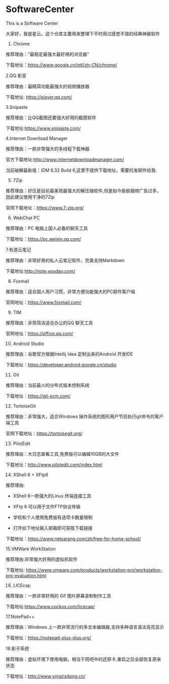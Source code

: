 # SoftwareCenter
This is a Software Center

大家好，我是星云，这个仓库主要用来整理下平时用过感觉不错的经典神器软件

1. Chrome

推荐理由："最稳定最强大最好用的浏览器"

下载地址：https://www.google.cn/intl/zh-CN/chrome/

2.QQ 影音

推荐理由：最精简功能最强大的视频播放器

下载地址: https://player.qq.com/

3.Snipaste

推荐理由：比QQ截图还要强大好用的截图软件

下载地址:https://www.snipaste.com/

4.Internet Download Manager

推荐理由：一款非常强大的多线程下载神器

官方下载地址:http://www.internetdownloadmanager.com/

当前破解最新版：IDM 6.32 Build 6,这里不提供下载地址，需要的发邮件给我.

5. 7Zip

推荐理由：好压是目前最美观最强大的解压缩软件,但是如今偷偷捆绑广告过多，因此建议使用干净的7Zip

官网下载地址：https://www.7-zip.org/

6. WebChat PC 

推荐理由：PC 电脑上国人必备的聊天工具

下载地址：https://pc.weixin.qq.com/

7.有道云笔记

推荐理由：非常好用的私人云笔记软件，完美支持Markdown

下载地址:http://note.youdao.com/

8. Foxmail

推荐理由：适合国人用户习惯，非常方便功能强大的PC邮件客户端

官网地址：https://www.foxmail.com/

9. TIM

推荐理由：非常简洁适合办公的QQ 聊天工具

官网地址：https://office.qq.com/

10. Android Studio

推荐理由：谷歌官方根据Intellij Idea 定制出来的Android 开发IDE

下载地址：https://developer.android.google.cn/studio

11. Git

推荐理由：当前最火的分布式版本控制系统

下载地址：https://git-scm.com/

12. TortoiseGit

推荐理由：非常强大，适合Windows 操作系统的图形用户节目执行git命令的客户端工具

官网下载地址：https://tortoisegit.org/

13. PilotEdit

推荐理由：大日志查看工具,免费版可以编辑10GB的大文件

下载地址：http://www.pilotedit.com/index.html

14. XShell 6 + XFtp6

推荐理由: 

- XShell 6一款强大的Linux 终端连接工具

- XFtp 6 可以用于文件FTP协议传输

- 学校和个人使用免费版有选项卡数量限制

- 打开如下地址输入邮箱即可获取下载链接

下载地址：https://www.netsarang.com/zh/free-for-home-school/

15.VMWare WorkStation

推荐理由:非常强大好用的虚拟机软件

下载地址: https://www.vmware.com/products/workstation-pro/workstation-pro-evaluation.html

16. LICEcap

推荐理由：一款非常好用的 Gif 图片屏幕录制制作工具

下载地址:https://www.cockos.com/licecap/

17.NotePad++

推荐理由：Windows 上一款非常流行的多文本编辑器,支持多种语言语法高亮显示

下载地址：https://notepad-plus-plus.org/

18.影子系统

推荐理由：虚拟环境下使用电脑，相当于网吧中的还原卡,重启之后全部恢复原来状态

下载地址：http://www.yingzixitong.cn/












